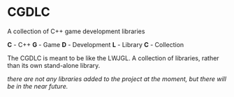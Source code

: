 # CGDLC
A collection of C++ game development libraries

**C** - C++
**G** - Game
**D** - Development
**L** - Library
**C** - Collection

The CGDLC is meant to be like the LWJGL. A collection of libraries, rather than its own stand-alone library.

_there are not any libraries added to the project at the moment, but there will be in the near future._


